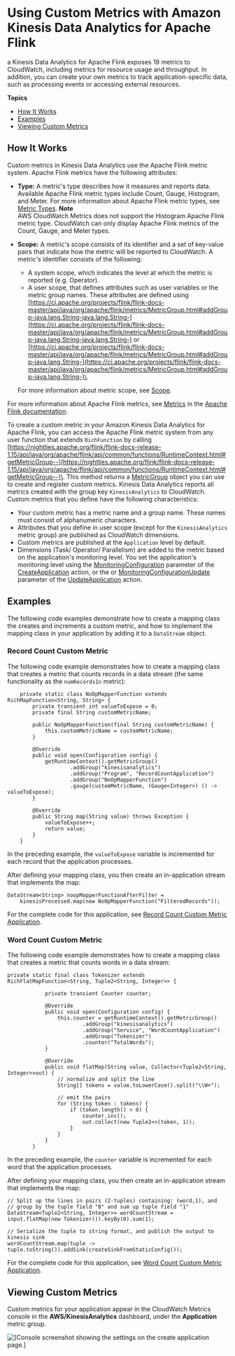 # Using Custom Metrics with Amazon Kinesis Data Analytics for Apache Flink<a name="monitoring-metrics-custom"></a>

a Kinesis Data Analytics for Apache Flink exposes 19 metrics to CloudWatch, including metrics for resource usage and throughput\. In addition, you can create your own metrics to track application\-specific data, such as processing events or accessing external resources\.

**Topics**
+ [How It Works](#monitoring-metrics-custom-howitworks)
+ [Examples](#monitoring-metrics-custom-examples)
+ [Viewing Custom Metrics](#monitoring-metrics-custom-examples-viewing)

## How It Works<a name="monitoring-metrics-custom-howitworks"></a>

Custom metrics in Kinesis Data Analytics use the Apache Flink metric system\. Apache Flink metrics have the following attributes:
+ **Type:** A metric's type describes how it measures and reports data\. Available Apache Flink metric types include Count, Gauge, Histogram, and Meter\. For more information about Apache Flink metric types, see [Metric Types](https://nightlies.apache.org/flink/flink-docs-release-1.15/monitoring/metrics.html#metric-types)\.
**Note**  
AWS CloudWatch Metrics does not support the Histogram Apache Flink metric type\. CloudWatch can only display Apache Flink metrics of the Count, Gauge, and Meter types\.
+ **Scope:** A metric's scope consists of its identifier and a set of key\-value pairs that indicate how the metric will be reported to CloudWatch\. A metric's identifier consists of the following:
  + A system scope, which indicates the level at which the metric is reported \(e\.g\. Operator\)\.
  + A user scope, that defines attributes such as user variables or the metric group names\. These attributes are defined using [https://ci.apache.org/projects/flink/flink-docs-master/api/java/org/apache/flink/metrics/MetricGroup.html#addGroup-java.lang.String-java.lang.String-](https://ci.apache.org/projects/flink/flink-docs-master/api/java/org/apache/flink/metrics/MetricGroup.html#addGroup-java.lang.String-java.lang.String-) or [https://ci.apache.org/projects/flink/flink-docs-master/api/java/org/apache/flink/metrics/MetricGroup.html#addGroup-java.lang.String-](https://ci.apache.org/projects/flink/flink-docs-master/api/java/org/apache/flink/metrics/MetricGroup.html#addGroup-java.lang.String-)\.

  For more information about metric scope, see [Scope](https://nightlies.apache.org/flink/flink-docs-release-1.15/monitoring/metrics.html#scope)\.

For more information about Apache Flink metrics, see [Metrics](https://nightlies.apache.org/flink/flink-docs-release-1.15/monitoring/metrics.html) in the [Apache Flink documentation](https://nightlies.apache.org/flink/flink-docs-release-1.15/)\.

To create a custom metric in your Amazon Kinesis Data Analytics for Apache Flink, you can access the Apache Flink metric system from any user function that extends `RichFunction` by calling [https://nightlies.apache.org/flink/flink-docs-release-1.15/api/java/org/apache/flink/api/common/functions/RuntimeContext.html#getMetricGroup--](https://nightlies.apache.org/flink/flink-docs-release-1.15/api/java/org/apache/flink/api/common/functions/RuntimeContext.html#getMetricGroup--)\. This method returns a [MetricGroup](https://nightlies.apache.org/flink/flink-docs-release-1.15/api/java/org/apache/flink/metrics/MetricGroup.html) object you can use to create and register custom metrics\. Kinesis Data Analytics reports all metrics created with the group key `KinesisAnalytics` to CloudWatch\. Custom metrics that you define have the following characteristics:
+ Your custom metric has a metric name and a group name\. These names must consist of alphanumeric characters\.
+ Attributes that you define in user scope \(except for the `KinesisAnalytics` metric group\) are published as CloudWatch dimensions\.
+ Custom metrics are published at the `Application` level by default\.
+ Dimensions \(Task/ Operator/ Parallelism\) are added to the metric based on the application's monitoring level\. You set the application's monitoring level using the [MonitoringConfiguration](https://docs.aws.amazon.com/kinesisanalytics/latest/apiv2/API_MonitoringConfiguration.html) parameter of the [CreateApplication](https://docs.aws.amazon.com/kinesisanalytics/latest/apiv2/API_CreateApplication.html) action, or the or [MonitoringConfigurationUpdate](https://docs.aws.amazon.com/kinesisanalytics/latest/apiv2/API_MonitoringConfigurationUpdate.html) parameter of the [UpdateApplication](https://docs.aws.amazon.com/kinesisanalytics/latest/apiv2/API_UpdateApplication.html) action\.

## Examples<a name="monitoring-metrics-custom-examples"></a>

The following code examples demonstrate how to create a mapping class the creates and increments a custom metric, and how to implement the mapping class in your application by adding it to a `DataStream` object\.

### Record Count Custom Metric<a name="monitoring-metrics-custom-examples-recordcount"></a>

The following code example demonstrates how to create a mapping class that creates a metric that counts records in a data stream \(the same functionality as the `numRecordsIn` metric\):

```
    private static class NoOpMapperFunction extends RichMapFunction<String, String> {
        private transient int valueToExpose = 0;
        private final String customMetricName;
 
        public NoOpMapperFunction(final String customMetricName) {
            this.customMetricName = customMetricName;
        }
 
        @Override
        public void open(Configuration config) {
            getRuntimeContext().getMetricGroup()
                    .addGroup("kinesisanalytics")
                    .addGroup("Program", "RecordCountApplication")
                    .addGroup("NoOpMapperFunction")
                    .gauge(customMetricName, (Gauge<Integer>) () -> valueToExpose);
        }
 
        @Override
        public String map(String value) throws Exception {
            valueToExpose++;
            return value;
        }
    }
```

In the preceding example, the `valueToExpose` variable is incremented for each record that the application processes\. 

After defining your mapping class, you then create an in\-application stream that implements the map:

```
DataStream<String> noopMapperFunctionAfterFilter =
    kinesisProcessed.map(new NoOpMapperFunction("FilteredRecords"));
```

For the complete code for this application, see [Record Count Custom Metric Application](https://github.com/aws-samples/amazon-kinesis-data-analytics-java-examples/tree/master/CustomMetrics/RecordCount)\.

### Word Count Custom Metric<a name="monitoring-metrics-custom-examples-wordcount"></a>

The following code example demonstrates how to create a mapping class that creates a metric that counts words in a data stream:

```
private static final class Tokenizer extends RichFlatMapFunction<String, Tuple2<String, Integer>> {
     
            private transient Counter counter;
     
            @Override
            public void open(Configuration config) {
                this.counter = getRuntimeContext().getMetricGroup()
                        .addGroup("kinesisanalytics")
                        .addGroup("Service", "WordCountApplication")
                        .addGroup("Tokenizer")
                        .counter("TotalWords");
            }
     
            @Override
            public void flatMap(String value, Collector<Tuple2<String, Integer>>out) {
                // normalize and split the line
                String[] tokens = value.toLowerCase().split("\\W+");
     
                // emit the pairs
                for (String token : tokens) {
                    if (token.length() > 0) {
                        counter.inc();
                        out.collect(new Tuple2<>(token, 1));
                    }
                }
            }
        }
```

In the preceding example, the `counter` variable is incremented for each word that the application processes\. 

After defining your mapping class, you then create an in\-application stream that implements the map:

```
// Split up the lines in pairs (2-tuples) containing: (word,1), and
// group by the tuple field "0" and sum up tuple field "1"
DataStream<Tuple2<String, Integer>> wordCountStream = input.flatMap(new Tokenizer()).keyBy(0).sum(1);
     
// Serialize the tuple to string format, and publish the output to kinesis sink
wordCountStream.map(tuple -> tuple.toString()).addSink(createSinkFromStaticConfig());
```

For the complete code for this application, see [Word Count Custom Metric Application](https://github.com/aws-samples/amazon-kinesis-data-analytics-java-examples/tree/master/CustomMetrics/WordCount)\.

## Viewing Custom Metrics<a name="monitoring-metrics-custom-examples-viewing"></a>

Custom metrics for your application appear in the CloudWatch Metrics console in the **AWS/KinesisAnalytics** dashboard, under the **Application** metric group\. 

![\[Console screenshot showing the settings on the create application page.\]](http://docs.aws.amazon.com/kinesisanalytics/latest/java/images/monitoring_custom.png)